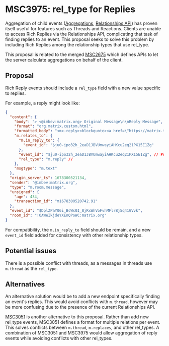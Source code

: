 # MSC3975: rel_type for Replies

Aggregation of child events ([Aggregations](https://spec.matrix.org/v1.6/client-server-api/#aggregations), 
[Relationships API](https://spec.matrix.org/v1.6/client-server-api/#aggregations)) 
has proven itself useful for features such as Threads and Reactions. Clients are unable to access Rich Replies via the Relationships API,
complicating that task of finding replies to an event. This proposal seeks to
solve this problem by including Rich Replies among the relationship types that use rel_type.

This proposal is related to the merged [MSC2675](https://github.com/matrix-org/matrix-spec-proposals/pull/2675) which defines APIs to let the server calculate
aggregations on behalf of the client.


## Proposal

Rich Reply events should include a `rel_type` field with a new value specific to replies.

For example, a reply might look like:

```json
{
  "content": {
    "body": "> <@imbev:matrix.org> Original Message\n\nReply Message",
    "format": "org.matrix.custom.html",
    "formatted_body": "<mx-reply><blockquote><a href=\"https://matrix.to/#/!OAWeIkjdeYXEnQPoWC:matrix.org/$ju0-ipo32h_2eaD1JBVUmwayiAHKcu2eq21PX15E1Zg?via=matrix.org\">In reply to</a> <a href=\"https://matrix.to/#/@imbev:matrix.org\">@imbev:matrix.org</a><br>Original Message</blockquote></mx-reply>Reply Message",
    "m.relates_to": {
      "m.in_reply_to": {
        "event_id": "$ju0-ipo32h_2eaD1JBVUmwayiAHKcu2eq21PX15E1Zg"
      },
      "event_id": "$ju0-ipo32h_2eaD1JBVUmwayiAHKcu2eq21PX15E1Zg", // Proposed additions to reply event
      "rel_type": "m.reply" //
    },
    "msgtype": "m.text"
  },
  "origin_server_ts": 1678300521134,
  "sender": "@imbev:matrix.org",
  "type": "m.room.message",
  "unsigned": {
    "age": 434,
    "transaction_id": "m1678300520742.91"
  },
  "event_id": "$DplZPaY06i_BcWs0I_8jRxWhVoFvhMFlrBj5q41GVvk",
  "room_id": "!OAWeIkjdeYXEnQPoWC:matrix.org"
}
```

For compatibility, the `m.in_reply_to` field should be remain, and 
a new `event_id` field added for consistency with other relationship types.


## Potential issues

There is a possible conflict with threads, as a messages in threads use `m.thread`
as the `rel_type`.


## Alternatives

An alternative solution would be to add a new endpoint specifically finding an 
event's replies. This would avoid conflicts with `m.thread`, however may be more
confusing due to the presence of the current Relationships API.

[MSC3051](https://github.com/matrix-org/matrix-doc/pull/3051) is another alternative to this proposal. Rather than add new rel_type events,
MSC3051 defines a format for multiple relations per event. This solves conflicts 
between `m.thread`, `m.replaces`, and other rel_types. A combination of MSC3051
and MSC3975 would allow aggregation of reply events while avoiding conflicts with
other rel_types.
